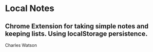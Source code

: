 # Local Notes
Chrome Extension for taking simple notes and keeping lists.
Using localStorage persistence.
---
Charles Watson
